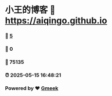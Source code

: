 # 小王的博客 :link: https://aiqingo.github.io 
### :page_facing_up: [5](https://aiqingo.github.io/tag.html) 
### :speech_balloon: 0 
### :hibiscus: 75135 
### :alarm_clock: 2025-05-15 16:48:21 
### Powered by :heart: [Gmeek](https://github.com/Meekdai/Gmeek)

